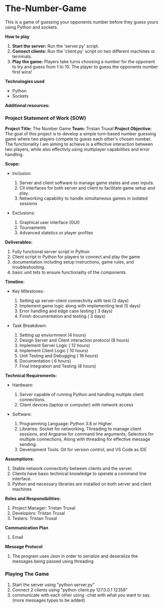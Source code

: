 # The-Number-Game

This is a game of guessing your opponents number before they guess yours using Python and sockets.

**How to play**
1. **Start the server:** Run the 'server.py' script.
2. **Connect clients:** Run the 'client.py' script on two different machines or terminals.
3. **Play the game:** Players take turns choosing a number for the opponent to try and guess from 1 to 10. The player to guess the opponents number first wins!

**Technologies used**
* Python
* Sockets

**Additional resources:**
### Project Statement of Work (SOW)
**Project Title:** The Number Game
**Team:** Tristan Truxal
**Project Objective:** The goal of this project is to develop a simple turn-based number guessing game where two players compete to guess each other's chosen number. The functionality I am aiming to achieve is a effective interaction between two players, while also effectivly using multiplayer capabilities and error handling.

**Scope:**
* Inclusion:
  1. Server and client software to manage game states and user inputs.
  2. ClI interfaces for both server and client to facilitate game setup and play.
  3. Networking capability to handle simultaneous games in isolated sessions

* Exclusions:
  1. Graphical user interface (GUI)
  2. Tournaments
  3. Advanced statstics or player profiles
 
**Deliverables:**
1. Fully functional server script in Python
2. Client script in Python for players to connect and play the game
3. documentation including setup instructions, game rules, and troubleshooting.
4. basic unit tets to ensure functionality of the components.

**Timeline:**
* Key Milestones:
  1. Setting up server-client connectivity with test (3 days)
  2. Implement game logic along with implementing test (5 days)
  3. Error handling and edge case testing ( 3 days)
  4. Finish documentation and testing ( 3 days)
 
* Task Breakdown:
  1. Setting up enviornment (4 hours)
  2. Design Server and Client interaction protocol (8 hours)
  3. Implement Server Logic ( 12 hours)
  4. Implement Client Logic ( 10 hours)
  5. Unit Testing and Debugging ( 16 hours)
  6. Documentation ( 6 hours)
  7. Final Integration and Testing (8 hours)

**Technical Requirements:**
* Hardware:
    1. Server capable of running Python and handling multiple client connections.
    2. Client devices (laptop or computer) with network access
 
* Software:
  1. Programming Language: Python 3.8 or Higher.
  2. Libraries: Socket for networking, Threading to manage client sessions, and Argparse for command line arguments, Selectors for multiple connections, Along with threading for effective message sending.
  3. Development Tools: Git for version control, and VS Code as IDE

**Assumptions:**
  1. Stable network connectivity between clients and the server.
  2. Clients have basic technical knowledge to operate a command line interface.
  3. Python and necessary libraries are installed on both server and client machines

**Roles and Responsibilities:**
1. Project Manager: Tristan Truxal
2. Developers: Tristan Truxal
3. Testers: Tristan Truxal

**Communication Plan**
1. Email

**Message Protocol**
1. The program uses Json in order to serialize and deseralize the messages being passed using threading

### Playing The Game
1. Start the server using "python server.py"
2. Connect 2 clients using "python client.py 127.0.0.1 12358"
3. communicate with each other using -chat with what you want to say. (more messages types to be added)
